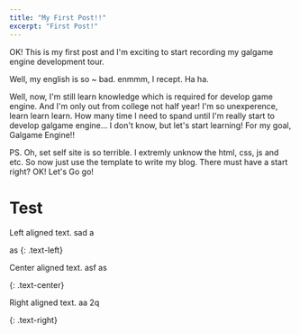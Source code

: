 ```yaml
---
title: "My First Post!!"
excerpt: "First Post!"
---
```


OK! This is my first post and I'm exciting to start recording my galgame engine development tour.

Well, my english is so ~ bad. enmmm, I recept. Ha ha.

Well, now, I'm still learn knowledge which is required for develop game engine.
And I'm only out from college not half year!
I'm so unexperence, learn learn learn. How many time I need to spand until I'm really start to develop galgame engine... I don't know, but let's start learning! For my goal, Galgame Engine!!

PS. Oh, set self site is so terrible. I extremly unknow the html, css, js and etc.
So now just use the template to write my blog. There must have a start right?
OK! Let's Go go!

# Test
Left aligned text.
sad
a

as
{: .text-left}

Center aligned text.
asf
as

{: .text-center}

Right aligned text.
aa
2q

{: .text-right}